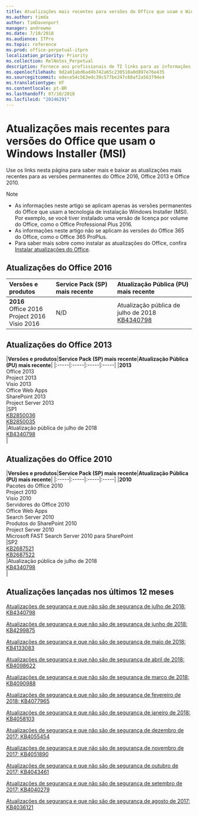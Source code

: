 ```yaml
---
title: Atualizações mais recentes para versões do Office que usam o Windows Installer (MSI)
ms.author: timda
author: TimDavenport
manager: andrewmo
ms.date: 7/10/2018
ms.audience: ITPro
ms.topic: reference
ms.prod: office-perpetual-itpro
localization_priority: Priority
ms.collection: RelNotes_Perpetual
description: Fornece aos profissionais de TI links para as informações de atualização mais recentes para as versões permanentes do Office 2016, Office 2013 e Office 2010
ms.openlocfilehash: 9d2a01abd6ad4b742a65c230510a0d897e76e435
ms.sourcegitcommit: edece54c563edc39c577be247c88af2a563794e4
ms.translationtype: HT
ms.contentlocale: pt-BR
ms.lasthandoff: 07/10/2018
ms.locfileid: "20246291"
---
```

# <a name="latest-updates-for-versions-of-office-that-use-windows-installer-msi"></a>Atualizações mais recentes para versões do Office que usam o Windows Installer (MSI)

Use os links nesta página para saber mais e baixar as atualizações mais recentes para as versões permanentes do Office 2016, Office 2013 e Office 2010.
  
 
> [!NOTE]
> - As informações neste artigo se aplicam apenas às versões permanentes do Office que usam a tecnologia de instalação Windows Installer (MSI). Por exemplo, se você tiver instalado uma versão de licença por volume do Office, como o Office Professional Plus 2016.
> - As informações neste artigo não se aplicam às versões do Office 365 do Office, como o Office 365 ProPlus.
> - Para saber mais sobre como instalar as atualizações do Office, confira [Instalar atualizações do Office](https://support.office.com/article/2ab296f3-7f03-43a2-8e50-46de917611c5). 


## <a name="office-2016-updates"></a>Atualizações do Office 2016

|**Versões e produtos**|**Service Pack (SP) mais recente**|**Atualização Pública (PU) mais recente**|
|:-----|:-----|:-----|
|**2016** <br/> Office 2016  <br/> Project 2016  <br/> Visio 2016  <br/> |N/D  <br/> |Atualização pública de julho de 2018  <br/> [KB4340798](https://support.microsoft.com/pt-BR/help/4340798) <br/> |
   
## <a name="office-2013-updates"></a>Atualizações do Office 2013

|**Versões e produtos**|**Service Pack (SP) mais recente**|**Atualização Pública (PU) mais recente**|
|:-----|:-----|:-----|:-----|
|**2013** <br/> Office 2013  <br/> Project 2013  <br/> Visio 2013  <br/> Office Web Apps  <br/> SharePoint 2013  <br/> Project Server 2013  <br/> |SP1 <br/> [KB2850036](https://support.microsoft.com/kb/2850036) <br/>[KB2850035](https://support.microsoft.com/kb/2850035) <br/> |Atualização pública de julho de 2018  <br/> [KB4340798](https://support.microsoft.com/pt-BR/help/4340798) <br/> |
   
## <a name="office-2010-updates"></a>Atualizações do Office 2010

|**Versões e produtos**|**Service Pack (SP) mais recente**|**Atualização Pública (PU) mais recente**|
|:-----|:-----|:-----|:-----|
|**2010** <br/> Pacotes do Office 2010  <br/> Project 2010  <br/> Visio 2010  <br/> Servidores do Office 2010  <br/> Office Web Apps  <br/> Search Server 2010  <br/> Produtos do SharePoint 2010  <br/> Project Server 2010  <br/> Microsoft FAST Search Server 2010 para SharePoint  <br/> |SP2 <br/>[KB2687521](https://support.microsoft.com/kb/2687521) <br/> [KB2687522](https://support.microsoft.com/kb/2687522) <br/> |Atualização pública de julho de 2018 <br/>[KB4340798](https://support.microsoft.com/pt-BR/help/4340798) <br/>|
   

   
## <a name="updates-released-in-past-12-months"></a>Atualizações lançadas nos últimos 12 meses

[Atualizações de segurança e que não são de segurança de julho de 2018: KB4340798](https://support.microsoft.com/help/4340798)   

[Atualizações de segurança e que não são de segurança de junho de 2018: KB4299875](https://support.microsoft.com/help/4299875)  

[Atualizações de segurança e que não são de segurança de maio de 2018: KB4133083](https://support.microsoft.com/pt-BR/help/4133083)
  
[Atualizações de segurança e que não são de segurança de abril de 2018: KB4098622](https://support.microsoft.com/pt-BR/help/4098622) 
  
[Atualizações de segurança e que não são de segurança de março de 2018: KB4090988](https://support.microsoft.com/pt-BR/help/4090988)  
  
[Atualizações de segurança e que não são de segurança de fevereiro de 2018: KB4077965](https://support.microsoft.com/help/4077965)  
  
[Atualizações de segurança e que não são de segurança de janeiro de 2018: KB4058103](https://support.microsoft.com/help/4058103)   
  
[Atualizações de segurança e que não são de segurança de dezembro de 2017: KB4055454](https://support.microsoft.com/help/4055454)   
  
[Atualizações de segurança e que não são de segurança de novembro de 2017: KB4051890](https://support.microsoft.com/help/4051890)   
  
[Atualizações de segurança e que não são de segurança de outubro de 2017: KB4043461](https://support.microsoft.com/help/4043461)   
  
[Atualizações de segurança e que não são de segurança de setembro de 2017: KB4040279](https://support.microsoft.com/help/4040279)   
  
[Atualizações de segurança e que não são de segurança de agosto de 2017: KB4036121](https://support.microsoft.com/help/4036121)   
  

   
  
